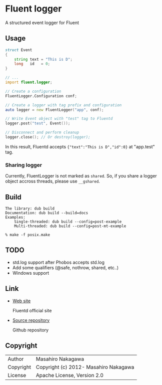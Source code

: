 # Fluent logger

A structured event logger for Fluent

## Usage

```d
struct Event
{
    string text = "This is D";
    long   id   = 0;
}

// ...
import fluent.logger;

// Create a configuration
FluentLogger.Configuration conf;

// Create a logger with tag prefix and configuration
auto logger = new FluentLogger("app", conf);

// Write Event object with "test" tag to Fluentd 
logger.post("test", Event());

// Disconnect and perform cleanup
logger.close(); // Or destroy(logger);
```

In this result, Fluentd accepts ```{"text":"This is D","id":0}``` at "app.test" tag.

### Sharing logger

Currently, FluentLogger is not marked as ```shared```.
So, if you share a logger object accross threads, please use ```__gshared```.

## Build

    The library: dub build
    Documentation: dub build --build=docs
    Examples: 
    	Single-threaded: dub build --config=post-example		
    	Multi-threaded: dub build --config=post-mt-example	

    % make -f posix.make

## TODO

* std.log support after Phobos accepts std.log
* Add some qualifiers (@safe, nothrow, shared, etc..)
* Windows support

## Link

* [Web site](http://fluentd.org/)

  Fluentd official site

* [Source repository](https://github.com/fluent/fluent-logger-d)

  Github repository

## Copyright

<table>
  <tr>
    <td>Author</td><td>Masahiro Nakagawa <repeatedly@gmail.com></td>
  </tr>
  <tr>
    <td>Copyright</td><td>Copyright (c) 2012- Masahiro Nakagawa</td>
  </tr>
  <tr>
    <td>License</td><td>Apache License, Version 2.0</td>
  </tr>
</table>
